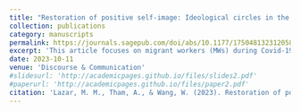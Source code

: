 ```yaml
---
title: "Restoration of positive self-image: Ideological circles in the mediatization of government-migrant worker relations during Covid 19"
collection: publications
category: manuscripts
permalink: https://journals.sagepub.com/doi/abs/10.1177/17504813231205823
excerpt: 'This article focuses on migrant workers (MWs) during Covid-19 in Singapore. A second wave of Covid-19 transmissions in MW dormitories in 2020 had cast a spotlight on this vulnerable population, amidst inter/national criticisms of the national government for oversight. From a critical discourse studies perspective, we examine how the national newspaper attempted to restore a positive self-image of the Singapore government, through the discursive mobilization of ‘ideological circles’. These ideological circles involve, variously, positive and negative discursive presentational strategies of the Singapore government, its MWs, selected regional governments, and their MWs. The study unpacks the ideological mechanisms at work in the restoration of the government’s reputation as well as examines the implications for MWs in Singapore as perpetual ‘others’.'
date: 2023-10-11
venue: 'Discourse & Communication'
#slidesurl: 'http://academicpages.github.io/files/slides2.pdf'
#paperurl: 'http://academicpages.github.io/files/paper2.pdf'
citation: 'Lazar, M. M., Tham, A., & Wang, W. (2023). Restoration of positive self-image: Ideological circles in the mediatization of government-migrant worker relations during Covid 19. Discourse & Communication, 18(2), 244-265. https://doi.org/10.1177/17504813231205823 (Original work published 2024)'
---
```



